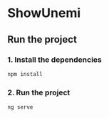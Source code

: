 # ShowUnemi
## Run the project
### 1. Install the dependencies
```bash
npm install
```
### 2. Run the project
```bash
ng serve
```